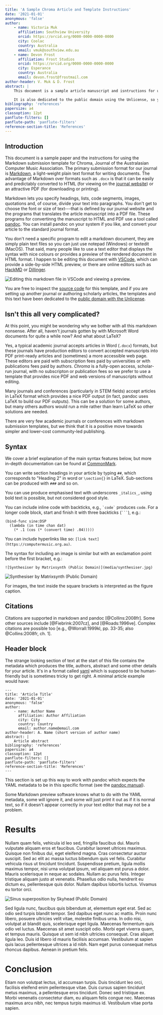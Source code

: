 ```yaml
---
title: 'A Sample Chroma Article and Template Instructions'
date: '2021-01-01'
anonymous: 'false'
author: 
    - name: Victoria Muk
      affiliation: Southview University
      orcid: https://orcid.org/0000-0000-0000-0000
      city: Coolac
      country: Australia
      email: vmuk@southview.edu.au
    - name: Devon Frost
      affiliation: Frost Studios
      orcid: https://orcid.org/0000-0000-0000-0000
      city: Esperance
      country: Australia
      email: devon.frost@frostmail.com
author-header: V. Muk & D. Frost
abstract: |
    This document is a sample article manuscript and isntructions for using the markdown submission template for Chroma, Journal of the Australasian Computer Music Association.

    It is also dedicated to the public domain using the Unlicense, so you are free to use it in other journals, documents, or any other purpose.
bibliography: 'references'
papersize: a4
classoption: 12pt
panflute-filters: []
panflute-path: 'panflute-filters'
reference-section-title: 'References'
---
```


## Introduction

This document is a sample paper and the instructions for using the Markdown submission template for Chroma, Journal of the Australasian Computer Music Association. The primary submission format for our journal is [Markdown](https://daringfireball.net/projects/markdown/), a light-weight plain text format for writing documents. The advantage of Markdown over formats such as `.docx` is that it can be easily and predictably converted to HTML (for viewing on the [journal website](https://journal.computermusic.org.au)) or an attractive PDF (for downloading or printing).

Markdown lets you specify headings, lists, code segments, images, quotations and, of course, divide your text into paragraphs. You don't get to choose the font or size of text---that is defined by our journal website and the programs that translates the article manuscript into a PDF file. These programs for convertinng the manuscript to HTML and PDF use a tool called [pandoc](https://pandoc.org). You can install pandoc on your system if you like, and convert your article to the standard journal format.

You don't need a specific program to edit a markdown document, they are simply plain text files so you can just use notepad (Windows) or textedit (MacOS). That said, many people like to use a text editor that displays the syntax with nice colours or provides a preview of the rendered document in HTML format. I happen to be editing this document with [VSCode](https://vscode.dev), which can provide a side-by-side HTML preview, or there are online editors such as [HackMD](https://hackmd.io) or [Dillinger](https://dillinger.io).

![Editing this markdown file in VSCode and viewing a preview.](media/markdown-editing.png)

You are free to inspect the [source code](https://github.com/cpmpercussion/chroma-template) for this template, and if you are setting up another journal or authoring scholarly articles, the templates and this text have been dedicated to the [public domain with the Unlicense](https://github.com/cpmpercussion/chroma-template/blob/main/LICENSE).

## Isn't this all very complicated?

At this point, you might be wondering why we bother with all this markdown nonsense. After all, haven't journals gotten by with Microsoft Word documents for quite a while now? And what about LaTeX?

Yes, a typical academic journal accepts articles in Word (`.docx`) formats, but these journals have production editors to convert accepted manuscripts into PDF print-ready articles and (sometimes) a more accessible web page. These editors are paid with subscription fees paid by universities or with publications fees paid by authors. _Chroma_ is a fully-open access, scholar-run journal, with no subscripton or publication fees so we prefer to use a template that provides nice PDF and web versions of manuscripts without editing. 

Many journals and conferences (particularly in STEM fields) accept articles in LaTeX format which provides a nice PDF output (in fact, pandoc uses LaTeX to build our PDF outputs). This can be a solution for some authors, but  many others authors would run a mile rather than learn LaTeX so other solutions are needed.

There are very few academic journals or conferences with markdown submission templates, but we think that it is a positive move towards simpler and lower-cost community-led publishing.

## Syntax

We cover a brief explanation of the main syntax features below, but more in-depth documentation can be found at [CommonMark](https://commonmark.org/help/).

You can write section headings in your article by typing `##`, which corresponds to "Heading 2" in word or `\section{}` in LaTeX. Sub-sections can be produced with `###` and so on.

You can use produce emphasised text with underscores `_italics_`, using bold text is possible, but not considered good style.

You can include inline code with backticks, e.g., `` `code` `` produces `code`. For a longer code block, start and finish it with three backticks (`` ``` ``), e.g.:

```
(bind-func sine:DSP
  (lambda (in time chan dat)
    (* .1 (cos (* (convert time) .04)))))
```

You can include hyperlinks like so: `[link text](https://computermusic.org.au)`.

The syntax for including an image is similar but with an exclamation point before the first bracket, e.g.: 
```
![Synthesiser by Matrixsynth (Public Domain)](media/synthesiser.jpg)
```

![Synthesiser by Matrixsynth (Public Domain)](media/synthesiser.jpg)

For images, the text inside the square brackets is interpreted as the figure caption. 

## Citations

Citations are supported in markdown and pandoc [@Collins:2008fr]. Some other sources include [@Fiebrink:2007cz], and [@Roads:1996ve]. Complex citations are possible too [e.g., @Worrall:1999kl, pp. 33-35; also @Collins:2008fr, ch. 1].

## Header block

The strange looking section of text at the start of this file contains the metadata which produces the title, authors, abstract and some other details for your article. It's in a format called [yaml](https://yaml.org) which is supposed to be human-friendly but is sometimes tricky to get right. A minimal article example would have:
```
---
title: 'Article Title'
date: '2021-01-01'
anonymous: 'false'
author: 
    - name: Author Name
      affiliation: Author Affiliation
      city: City
      country: Country
      email: author.name@email.com
author-header: A. Name (short version of author name)
abstract: |
    Article abstract
bibliography: 'references'
papersize: a4
classoption: 12pt
panflute-filters: []
panflute-path: 'panflute-filters'
reference-section-title: 'References'
---
```
This section is set up this way to work with pandoc which expects the YAML metadata to be in this specific format (see the [pandoc manual](https://pandoc.org/MANUAL.html#extension-yaml_metadata_block)).

Some Markdown preview software knows what to do with the YAML metadata, some will ignore it, and some will just print it out as if it is normal text, so if it doesn't appear correctly in your text editor that may not be a problem.

# Results

Nullam quam felis, vehicula id leo sed, fringilla faucibus dui. Mauris vulputate aliquam eros et faucibus. Curabitur laoreet ultrices maximus. Quisque non finibus dui, eget eleifend magna. Cras consectetur auctor suscipit. Sed ac elit ac massa luctus bibendum quis vel felis. Curabitur vehicula risus ut tincidunt tincidunt. Suspendisse pretium, ligula mollis maximus tempor, nisi urna volutpat ipsum, vel aliquam est purus a dolor. Mauris scelerisque in neque ac sodales. Nullam ac purus felis. Integer tristique aliquam justo at venenatis. Phasellus odio nulla, hendrerit eu dictum eu, pellentesque quis dolor. Nullam dapibus lobortis luctus. Vivamus eu tortor orci.

![Sinus superposition by Skyhead (Public Domain)](media/waves.jpg)

Sed ligula nunc, faucibus quis bibendum at, elementum eget erat. Sed ac odio sed turpis blandit tempor. Sed dapibus eget nunc ac mattis. Proin nunc libero, posuere ultricies velit vitae, molestie finibus urna. In odio nisi, volutpat at blandit quis, scelerisque eget ligula. Maecenas fermentum quis odio vel luctus. Maecenas sit amet suscipit odio. Morbi eget viverra quam, et tempus mauris. Quisque ut sem id nibh ultricies consequat. Cras aliquet ligula leo. Duis id libero id mauris facilisis accumsan. Vestibulum at sapien quis lacus pellentesque ultrices a id nibh. Nam eget purus consequat metus rhoncus dapibus. Aenean in pretium felis.

# Conclusion

Etiam non volutpat lectus, id accumsan turpis. Duis tincidunt leo orci, facilisis eleifend enim pellentesque vitae. Duis cursus sapien tincidunt metus maximus, a pellentesque eros tincidunt. Donec sed tristique ex. Morbi venenatis consectetur diam, eu aliquam felis congue nec. Maecenas maximus arcu nibh, nec tempus turpis maximus id. Vestibulum vitae porta sapien.
